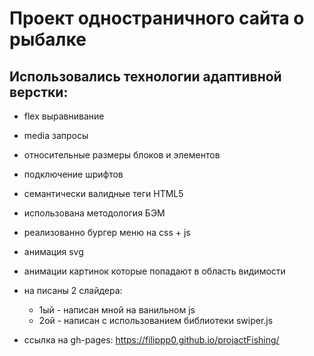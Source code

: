 # **Проект одностраничного сайта о рыбалке**
## Использовались технологии адаптивной верстки:
* flex выравнивание
* media запросы
* относительные размеры блоков и элементов
* подключение шрифтов
* семантически валидные теги HTML5
* использована методология БЭМ
* реализованно бургер меню на css + js
* анимация svg
* анимации картинок которые попадают в область видимости
* на писаны 2 слайдера:
  * 1ый - написан мной на ванильном js
  * 2ой - написан с использованием библиотеки swiper.js

* ссылка на gh-pages: https://filippp0.github.io/projactFishing/
